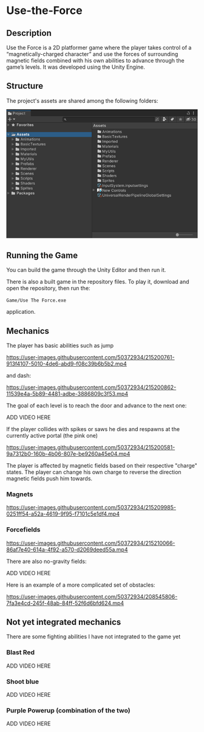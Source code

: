 # Use-the-Force

## Description

Use the Force is a 2D platformer game where the player takes control of a “magnetically-charged character” and use the forces of surrounding magnetic fields combined with his own abilities to advance through the game’s levels. It was developed using the Unity Engine.

## Structure

The project's assets are shared among the following folders:

<img title="Project" alt="Alt text" src="./README_stuff/Project.png">

## Running the Game

You can build the game through the Unity Editor and then run it.

There is also a built game in the repository files. To play it, download and open the repository, then run the:

`Game/Use The Force.exe`

application.

## Mechanics

The player has basic abilities such as jump 

https://user-images.githubusercontent.com/50372934/215200761-913f4107-5010-4de6-abd9-f08c39b6b5b2.mp4

and dash:

https://user-images.githubusercontent.com/50372934/215200862-11539e4a-5b89-4481-adbe-3886809c3f53.mp4

The goal of each level is to reach the door and advance to the next one:

ADD VIDEO HERE

If the player collides with spikes or saws he dies and respawns at the currently active portal (the pink one)

https://user-images.githubusercontent.com/50372934/215200581-9a7312b0-160b-4b06-807e-be9260a45e04.mp4

The player is affected by magnetic fields based on their respective "charge" states. The player can change his own charge to reverse the direction magnetic fields push him towards.

### Magnets

https://user-images.githubusercontent.com/50372934/215209985-0251ff54-a52a-4619-9f95-f7101c5e1df4.mp4

### Forcefields

https://user-images.githubusercontent.com/50372934/215210066-86af7e40-614a-4f92-a570-d2069deed55a.mp4

There are also no-gravity fields:

ADD VIDEO HERE

Here is an example of a more complicated set of obstacles:

https://user-images.githubusercontent.com/50372934/208545806-7fa3e4cd-245f-48ab-84ff-52f6d6bfd624.mp4

## Not yet integrated mechanics

There are some fighting abilities I have not integrated to the game yet

### Blast Red

ADD VIDEO HERE

### Shoot blue

ADD VIDEO HERE

### Purple Powerup (combination of the two)

ADD VIDEO HERE
